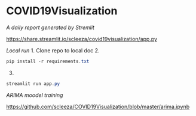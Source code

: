 # COVID19Visualization

*A daily report generated by Stremlit* 

https://share.streamlit.io/scleeza/covid19visualization/app.py 

*Local run*
1. 
Clone repo to local doc
2. 
```powershell
pip install -r requirements.txt 
```
3.
```powershell
streamlit run app.py
```


*ARIMA moodel training*

https://github.com/scleeza/COVID19Visualization/blob/master/arima.ipynb
